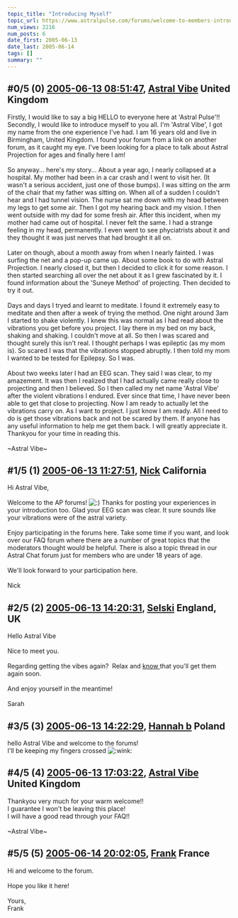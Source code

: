 ```yaml
---
topic_title: "Introducing Myself"
topic_url: https://www.astralpulse.com/forums/welcome-to-members-introductions!/introducing-myself-19351
num_views: 2216
num_posts: 6
date_first: 2005-06-13
date_last: 2005-06-14
tags: []
summary: ""
---
```


## \#0/5 (0) [2005-06-13 08:51:47](https://www.astralpulse.com/forums/index.php?msg=166431), [Astral Vibe](https://www.astralpulse.com/forums/profile/?u=9239) United Kingdom ##
<section>
Firstly, I would like to say a big HELLO to everyone here at 'Astral Pulse'!!
<br>
Secondly, I would like to introduce myself to you all. I'm 'Astral Vibe', I got my name from the one experience I've had. I am 16 years old and live in Birmingham, United Kingdom. I found your forum from a link on another forum, as it caught my eye. I've been looking for a place to talk about Astral Projection for ages and finally here I am!
<br>
<br>
So anyway... here's my story... About a year ago, I nearly collapsed at a hospital. My mother had been in a car crash and I went to visit her. (It wasn't a serious accident, just one of those bumps). I was sitting on the arm of the chair that my father was sitting on. When all of a sudden I couldn't hear and I had tunnel vision. The nurse sat me down with my head between my legs to get some air. Then I got my hearing back and my vision. I then went outside with my dad for some fresh air. After this incident, when my mother had came out of hospital. I never felt the same. I had a strange feeling in my head, permanently. I even went to see phyciatrists about it and they thought it was just nerves that had brought it all on.
<br>
<br>
Later on though, about a month away from when I nearly fainted. I was surfing the net and a pop-up came up. About some book to do with Astral Projection. I nearly closed it, but then I decided to click it for some reason. I then started searching all over the net about it as I grew fascinated by it. I found information about the 'Suneye Method' of projecting. Then decided to try it out.
<br>
<br>
Days and days I tryed and learnt to meditate. I found it extremely easy to meditate and then after a week of trying the method. One night around 3am I started to shake violently. I knew this was normal as I had read about the vibrations you get before you project. I lay there in my bed on my back, shaking and shaking. I couldn't move at all. So then I was scared and thought surely this isn't real. I thought perhaps I was epileptic (as my mom is). So scared I was that the vibrations stopped abruptly. I then told my mom I wanted to be tested for Epilepsy. So I was.
<br>
<br>
About two weeks later I had an EEG scan. They said I was clear, to my amazement. It was then I realized that I had actually came really close to projecting and then I believed. So I then called my net name 'Astral Vibe' after the violent vibrations I endured. Ever since that time, I have never been able to get that close to projecting. Now I am ready to actually let the vibrations carry on. As I want to project. I just know I am ready. All I need to do is get those vibrations back and not be scared by them. If anyone has any useful information to help me get them back. I will greatly appreciate it. Thankyou for your time in reading this.
<br>
<br>
~Astral Vibe~
</section>

## \#1/5 (1) [2005-06-13 11:27:51](https://www.astralpulse.com/forums/index.php?msg=166441), [Nick](https://www.astralpulse.com/forums/profile/?u=2080) California ##
<section>
Hi Astral Vibe,
<br>
<br>
Welcome to the AP forums!
<img alt=":)" class="smiley" src="https://www.astralpulse.com/forums/Smileys/fugue/smiley.png" title="Smiley"/>
Thanks for posting your experiences in your introduction too. Glad your EEG scan was clear. It sure sounds like your vibrations were of the astral variety.
<br>
<br>
Enjoy participating in the forums here. Take some time if you want, and look over our FAQ forum where there are a number of great topics that the moderators thought would be helpful. There is also a topic thread in our Astral Chat forum just for members who are under 18 years of age.
<br>
<br>
We'll look forward to your participation here.
<br>
<br>
Nick
</section>

## \#2/5 (2) [2005-06-13 14:20:31](https://www.astralpulse.com/forums/index.php?msg=166463), [Selski](https://www.astralpulse.com/forums/profile/?u=6012) England, UK ##
<section>
Hello Astral Vibe
<br>
<br>
Nice to meet you.
<br>
<br>
Regarding getting the vibes again?  Relax and
<u>
 know
</u>
that you'll get them again soon.
<br>
<br>
And enjoy yourself in the meantime!
<br>
<br>
Sarah
</section>

## \#3/5 (3) [2005-06-13 14:22:29](https://www.astralpulse.com/forums/index.php?msg=166465), [Hannah b](https://www.astralpulse.com/forums/profile/?u=4711) Poland ##
<section>
hello Astral Vibe and welcome to the forums!
<br>
I'll be keeping my fingers crossed
<img alt=":wink:" class="smiley" src="https://www.astralpulse.com/forums/Smileys/fugue/wink.png" title="Wink"/>
</section>

## \#4/5 (4) [2005-06-13 17:03:22](https://www.astralpulse.com/forums/index.php?msg=166480), [Astral Vibe](https://www.astralpulse.com/forums/profile/?u=9239) United Kingdom ##
<section>
Thankyou very much for your warm welcome!!
<br>
I guarantee I won't be leaving this place!
<br>
I will have a good read through your FAQ!!
<br>
<br>
~Astral Vibe~
</section>

## \#5/5 (5) [2005-06-14 20:02:05](https://www.astralpulse.com/forums/index.php?msg=166638), [Frank](https://www.astralpulse.com/forums/profile/?u=359) France ##
<section>
Hi and welcome to the forum.
<br>
<br>
Hope you like it here!
<br>
<br>
Yours,
<br>
Frank
</section>